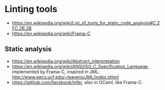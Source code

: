 # Linting tools

- <https://en.wikipedia.org/wiki/List_of_tools_for_static_code_analysis#C.2FC.2B.2B>
- <https://en.wikipedia.org/wiki/Frama-C>

## Static analysis

- <https://en.wikipedia.org/wiki/Abstract_interpretation>
- <https://en.wikipedia.org/wiki/ANSI/ISO_C_Specification_Language>, implemented by Frama-C, inspired in JML: <http://www.eecs.ucf.edu/~leavens/JML/index.shtml>
- <https://github.com/facebook/infer>, also in OCaml, like Frama-C.
